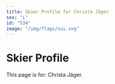 ```yaml
---
title: Skier Profile for Christa Jäger
sex: "L"
id: "534"
image: "/img/flags/sui.svg" 
---
```


# Skier Profile

This page is for: Christa Jäger.
    